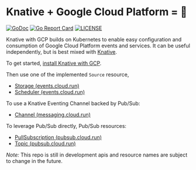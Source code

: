 # Knative + Google Cloud Platform = 🚀

[![GoDoc](https://godoc.org/github.com/google/knative-gcp?status.svg)](https://godoc.org/github.com/google/knative-gcp)
[![Go Report Card](https://goreportcard.com/badge/google/knative-gcp)](https://goreportcard.com/report/google/knative-gcp)
[![LICENSE](https://img.shields.io/github/license/google/knative-gcp.svg)](https://github.com/google/knative-gcp/blob/master/LICENSE)

Knative with GCP builds on Kubernetes to enable easy configuration and
consumption of Google Cloud Platform events and services. It can be useful
independently, but is best mixed with [Knative](https://knative.dev).

To get started, [install Knative with GCP](./docs/install/README.md).

Then use one of the implemented `Source` resource,

- [Storage (events.cloud.run)](docs/storage/README.md)
- [Scheduler (events.cloud.run)](docs/scheduler/README.md)

To use a Knative Eventing Channel backed by Pub/Sub:

- [Channel (messaging.cloud.run)](docs/channel/README.md)

To leverage Pub/Sub directly, Pub/Sub resources:

- [PullSubscription (pubsub.cloud.run)](docs/pullsubscription/README.md)
- [Topic (pubsub.cloud.run)](docs/topic/README.md)

_Note:_ This repo is still in development apis and resource names are subject to
change in the future.
